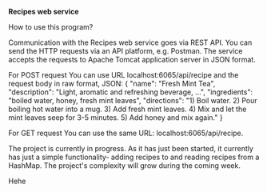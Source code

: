 <b>Recipes web service</b>

How to use this program?

Communication with the Recipes web service goes via REST API. You can send the HTTP requests via an API platform, e.g. Postman. The service accepts the requests to Apache Tomcat application server in JSON format.

For POST request You can use URL localhost:6065/api/recipe and the request body in raw format, JSON:
{
   "name": "Fresh Mint Tea",
   "description": "Light, aromatic and refreshing beverage, ...",
   "ingredients": "boiled water, honey, fresh mint leaves",
   "directions": "1) Boil water. 2) Pour boiling hot water into a mug. 3) Add fresh mint leaves. 4) Mix and let the mint leaves seep for 3-5 minutes. 5) Add honey and mix again."
}

For GET request You can use the same URL: localhost:6065/api/recipe.

The project is currently in progress. As it has just been started, it currently has just a simple functionality- adding recipes to and reading recipes from a HashMap. The project's complexity will grow during the coming week. 


Hehe